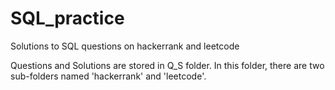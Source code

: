 # SQL_practice
Solutions to SQL questions on hackerrank and leetcode

Questions and Solutions are stored in Q_S folder. In this folder, there are two sub-folders named 'hackerrank' and 'leetcode'.

